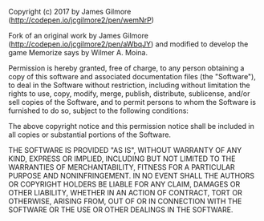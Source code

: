 
Copyright (c) 2017 by James Gilmore (http://codepen.io/jcgilmore2/pen/wemNrP)


Fork of an original work by James Gilmore (http://codepen.io/jcgilmore2/pen/aWbqJY) and modified to develop the game Memorize says
by Wilmer A. Moina. 

Permission is hereby granted, free of charge, to any person obtaining a copy of this software and associated documentation files 
(the "Software"), to deal in the Software without restriction, including without limitation the rights to use, copy, modify, merge,
publish, distribute, sublicense, and/or sell copies of the Software, and to permit persons to whom the Software is furnished to do so,
subject to the following conditions:

The above copyright notice and this permission notice shall be included in all copies or substantial portions of the Software.

THE SOFTWARE IS PROVIDED "AS IS", WITHOUT WARRANTY OF ANY KIND, EXPRESS OR IMPLIED, INCLUDING BUT NOT LIMITED TO THE WARRANTIES OF 
MERCHANTABILITY, FITNESS FOR A PARTICULAR PURPOSE AND NONINFRINGEMENT. IN NO EVENT SHALL THE AUTHORS OR COPYRIGHT HOLDERS BE LIABLE
FOR ANY CLAIM, DAMAGES OR OTHER LIABILITY, WHETHER IN AN ACTION OF CONTRACT, TORT OR OTHERWISE, ARISING FROM, OUT OF OR IN CONNECTION 
WITH THE SOFTWARE OR THE USE OR OTHER DEALINGS IN THE SOFTWARE.
